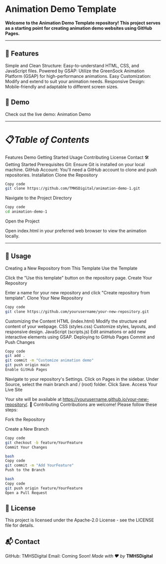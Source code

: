 # __Animation Demo Template__

__Welcome to the Animation Demo Template repository! This project serves as a starting point for creating animation demo websites using GitHub Pages.__

---

## 🚀 __Features__
Simple and Clean Structure: Easy-to-understand HTML, CSS, and JavaScript files.
Powered by GSAP: Utilize the GreenSock Animation Platform (GSAP) for high-performance animations.
Easy Customization: Modify and extend to suit your animation needs.
Responsive Design: Mobile-friendly and adaptable to different screen sizes.
## 🎯 __Demo__
Check out the live demo: Animation Demo

---

# 📋_Table of Contents_
Features
Demo
Getting Started
Usage
Contributing
License
Contact
🛠️ Getting Started
Prerequisites
Git: Ensure Git is installed on your local machine.
GitHub Account: You'll need a GitHub account to clone and push repositories.
Installation
Clone the Repository

```bash
Copy code
git clone https://github.com/TMHSDigital/animation-demo-1.git
```
Navigate to the Project Directory

```bash
Copy code
cd animation-demo-1
```
Open the Project

Open index.html in your preferred web browser to view the animation locally.

---

## 📖 __Usage__
Creating a New Repository from This Template
Use the Template

Click the "Use this template" button on the repository page.
Create Your Repository

Enter a name for your new repository and click "Create repository from template".
Clone Your New Repository

```bash
Copy code
git clone https://github.com/yourusername/your-new-repository.git
```
Customizing the Content
HTML (index.html)
Modify the structure and content of your webpage.
CSS (styles.css)
Customize styles, layouts, and responsive design.
JavaScript (scripts.js)
Edit animations or add new interactive elements using GSAP.
Deploying to GitHub Pages
Commit and Push Changes

```bash
Copy code
git add .
git commit -m "Customize animation demo"
git push origin main
Enable GitHub Pages
```
Navigate to your repository's Settings.
Click on Pages in the sidebar.
Under Source, select the main branch and / (root) folder.
Click Save.
Access Your Live Site

Your site will be available at https://yourusername.github.io/your-new-repository/.
🤝 Contributing
Contributions are welcome! Please follow these steps:

Fork the Repository

Create a New Branch

```bash
Copy code
git checkout -b feature/YourFeature
Commit Your Changes

bash
Copy code
git commit -m "Add YourFeature"
Push to the Branch

bash
Copy code
git push origin feature/YourFeature
Open a Pull Request
```

## 📄 __License__
This project is licensed under the Apache-2.0 License - see the LICENSE file for details.

## 📬 __Contact__
GitHub: TMHSDigital
Email: Coming Soon!
_Made with ❤️ by_ __TMHSDigital__